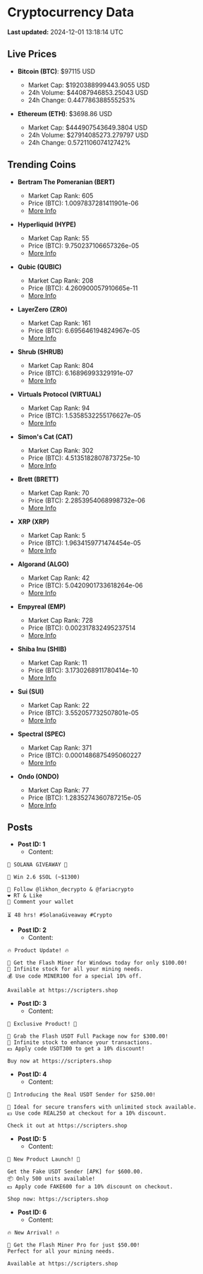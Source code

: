 # Cryptocurrency Data

**Last updated:** 2024-12-01 13:18:14 UTC

## Live Prices
- **Bitcoin (BTC)**: $97115 USD
  - Market Cap: $1920388999443.9055 USD
  - 24h Volume: $44087946853.25043 USD
  - 24h Change: 0.447786388555253%

- **Ethereum (ETH)**: $3698.86 USD
  - Market Cap: $444907543649.3804 USD
  - 24h Volume: $27914085273.279797 USD
  - 24h Change: 0.572110607412742%

## Trending Coins
- **Bertram The Pomeranian (BERT)**
  - Market Cap Rank: 605
  - Price (BTC): 1.0097837281411901e-06
  - [More Info](https://www.coingecko.com/en/coins/bertram-the-pomeranian)

- **Hyperliquid (HYPE)**
  - Market Cap Rank: 55
  - Price (BTC): 9.750237106657326e-05
  - [More Info](https://www.coingecko.com/en/coins/hyperliquid)

- **Qubic (QUBIC)**
  - Market Cap Rank: 208
  - Price (BTC): 4.260900057910665e-11
  - [More Info](https://www.coingecko.com/en/coins/qubic)

- **LayerZero (ZRO)**
  - Market Cap Rank: 161
  - Price (BTC): 6.695646194824967e-05
  - [More Info](https://www.coingecko.com/en/coins/layerzero)

- **Shrub (SHRUB)**
  - Market Cap Rank: 804
  - Price (BTC): 6.16896993329191e-07
  - [More Info](https://www.coingecko.com/en/coins/shrub)

- **Virtuals Protocol (VIRTUAL)**
  - Market Cap Rank: 94
  - Price (BTC): 1.5358532255176627e-05
  - [More Info](https://www.coingecko.com/en/coins/virtual-protocol)

- **Simon's Cat (CAT)**
  - Market Cap Rank: 302
  - Price (BTC): 4.5135182807873725e-10
  - [More Info](https://www.coingecko.com/en/coins/simons-cat)

- **Brett (BRETT)**
  - Market Cap Rank: 70
  - Price (BTC): 2.2853954068998732e-06
  - [More Info](https://www.coingecko.com/en/coins/brett-2)

- **XRP (XRP)**
  - Market Cap Rank: 5
  - Price (BTC): 1.9634159771474454e-05
  - [More Info](https://www.coingecko.com/en/coins/xrp)

- **Algorand (ALGO)**
  - Market Cap Rank: 42
  - Price (BTC): 5.0420901733618264e-06
  - [More Info](https://www.coingecko.com/en/coins/algorand)

- **Empyreal (EMP)**
  - Market Cap Rank: 728
  - Price (BTC): 0.002317832495237514
  - [More Info](https://www.coingecko.com/en/coins/empyreal)

- **Shiba Inu (SHIB)**
  - Market Cap Rank: 11
  - Price (BTC): 3.1730268911780414e-10
  - [More Info](https://www.coingecko.com/en/coins/shiba-inu)

- **Sui (SUI)**
  - Market Cap Rank: 22
  - Price (BTC): 3.552057732507801e-05
  - [More Info](https://www.coingecko.com/en/coins/sui)

- **Spectral (SPEC)**
  - Market Cap Rank: 371
  - Price (BTC): 0.0001486875495060227
  - [More Info](https://www.coingecko.com/en/coins/spectral)

- **Ondo (ONDO)**
  - Market Cap Rank: 77
  - Price (BTC): 1.2835274360787215e-05
  - [More Info](https://www.coingecko.com/en/coins/ondo)

## Posts
- **Post ID: 1**
  - Content:
```
🚀 SOLANA GIVEAWAY 🚀

🎁 Win 2.6 $SOL (~$1300)

🤝 Follow @likhon_decrypto & @fariacrypto
❤️ RT & Like
💬 Comment your wallet

⏳ 48 hrs! #SolanaGiveaway #Crypto
```

- **Post ID: 2**
  - Content:
```
🔥 Product Update! 🔥

🚀 Get the Flash Miner for Windows today for only $100.00!
🔋 Infinite stock for all your mining needs.
💰 Use code MINER100 for a special 10% off.

Available at https://scripters.shop
```

- **Post ID: 3**
  - Content:
```
🎁 Exclusive Product! 🎁

💸 Grab the Flash USDT Full Package now for $300.00!
🎉 Infinite stock to enhance your transactions.
💵 Apply code USDT300 to get a 10% discount!

Buy now at https://scripters.shop
```

- **Post ID: 4**
  - Content:
```
💎 Introducing the Real USDT Sender for $250.00!

💼 Ideal for secure transfers with unlimited stock available.
💵 Use code REAL250 at checkout for a 10% discount.

Check it out at https://scripters.shop
```

- **Post ID: 5**
  - Content:
```
🚀 New Product Launch! 🚀

Get the Fake USDT Sender [APK] for $600.00.
📦 Only 500 units available!
💵 Apply code FAKE600 for a 10% discount on checkout.

Shop now: https://scripters.shop
```

- **Post ID: 6**
  - Content:
```
🔥 New Arrival! 🔥

💸 Get the Flash Miner Pro for just $50.00!
Perfect for all your mining needs.

Available at https://scripters.shop
```

